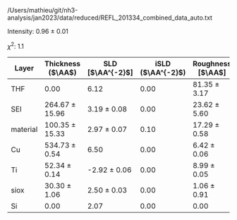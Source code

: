 /Users/mathieu/git/nh3-analysis/jan2023/data/reduced/REFL_201334_combined_data_auto.txt

Intensity: 0.96 ± 0.01

$\chi^2$:  1.1

| Layer | Thickness ($\AA$) | SLD [$\AA^{-2}$] | iSLD ($\AA^{-2}$) | Roughness [$\AA$] |
| --- | --- | --- | --- | --- |
|                  THF | 0.00 | 6.12 | 0.00 | 81.35 ± 3.17 |
|                  SEI | 264.67 ± 15.96 | 3.19 ± 0.08 | 0.00 | 23.62 ± 5.60 |
|             material | 100.35 ± 15.33 | 2.97 ± 0.07 | 0.10 | 17.29 ± 0.58 |
|                   Cu | 534.73 ± 0.54 | 6.50 | 0.00 | 6.42 ± 0.06 |
|                   Ti | 52.34 ± 0.14 | -2.92 ± 0.06 | 0.00 | 8.99 ± 0.05 |
|                 siox | 30.30 ± 1.06 | 2.50 ± 0.03 | 0.00 | 1.06 ± 0.91 |
|                   Si | 0.00 | 2.07 | 0.00 | 0.00 |
